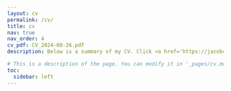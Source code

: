 ```yaml
---
layout: cv
permalink: /cv/
title: cv
nav: true
nav_order: 4
cv_pdf: CV_2024-08-26.pdf
description: Below is a summary of my CV. Click <a href='https://jacobcoreno.github.io/assets/pdf/CV_2024-08-26.pdf/'>here</a> to download a complete PDF version.

# This is a description of the page. You can modify it in '_pages/cv.md'. You can also change or remove the top pdf download button.
toc:
  sidebar: left
---
```

